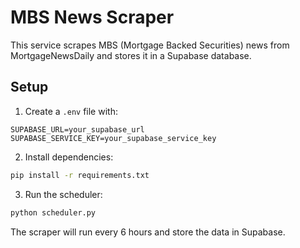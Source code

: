 # MBS News Scraper

This service scrapes MBS (Mortgage Backed Securities) news from MortgageNewsDaily and stores it in a Supabase database.

## Setup

1. Create a `.env` file with:
```env
SUPABASE_URL=your_supabase_url
SUPABASE_SERVICE_KEY=your_supabase_service_key
```

2. Install dependencies:
```bash
pip install -r requirements.txt
```

3. Run the scheduler:
```bash
python scheduler.py
```

The scraper will run every 6 hours and store the data in Supabase. 